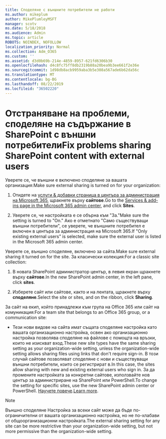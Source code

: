 ```yaml
---
title: Споделяне с външните потребители не работи
ms.author: mikeplum
author: MikePlumleyMSFT
manager: scotv
ms.date: 5/18/2018
ms.audience: Admin
ms.topic: article
ROBOTS: NOINDEX, NOFOLLOW
localization_priority: Normal
ms.collection: Adm_O365
ms.custom: ''
ms.assetid: d3d0b69b-214e-4859-8957-621fd6306b30
ms.openlocfilehash: d4c8fc75ff8db2319b88a20bea9b3ee661f2e36e
ms.sourcegitcommit: 1d98db8acb9959aba3b5e308a567ade6b62da56c
ms.translationtype: MT
ms.contentlocale: bg-BG
ms.lasthandoff: 08/22/2019
ms.locfileid: "36502220"
---
```

# <a name="fix-problems-sharing-sharepoint-content-with-external-users"></a><span data-ttu-id="72f66-102">Отстраняване на проблеми, споделяне на съдържание в SharePoint с външни потребители</span><span class="sxs-lookup"><span data-stu-id="72f66-102">Fix problems sharing SharePoint content with external users</span></span>

<span data-ttu-id="72f66-103">Уверете се, че външни е включено споделяне за вашата организация:</span><span class="sxs-lookup"><span data-stu-id="72f66-103">Make sure external sharing is turned on for your organization:</span></span>
  
1. <span data-ttu-id="72f66-104">Отидете на [услуги &amp; добавки страница в центъра за администрация на Microsoft 365](https://portal.office.com/adminportal/home#/Settings/ServicesAndAddIns), щракнете върху **сайтове**.</span><span class="sxs-lookup"><span data-stu-id="72f66-104">Go to the [Services &amp; add-ins page in the Microsoft 365 admin center](https://portal.office.com/adminportal/home#/Settings/ServicesAndAddIns), and click **Sites**.</span></span>
    
2. <span data-ttu-id="72f66-105">Уверете се, че настройката е се обърна към "За."</span><span class="sxs-lookup"><span data-stu-id="72f66-105">Make sure the setting is turned to "On."</span></span> <span data-ttu-id="72f66-106">Ако е отметнато "Само съществуващи външни потребители", се уверете, че външните потребител е включен в центъра за администрация на Microsoft 365.</span><span class="sxs-lookup"><span data-stu-id="72f66-106">If "Only existing external users" is selected, make sure the external user is listed in the Microsoft 365 admin center.</span></span>
    
<span data-ttu-id="72f66-107">Уверете се, външно споделяне, включено за сайта.</span><span class="sxs-lookup"><span data-stu-id="72f66-107">Make sure external sharing it turned on for the site.</span></span> <span data-ttu-id="72f66-108">За класически колекция:</span><span class="sxs-lookup"><span data-stu-id="72f66-108">For a classic site collection:</span></span>
  
1. <span data-ttu-id="72f66-109">В новата SharePoint администратор център, в левия екран щракнете върху **сайтове**.</span><span class="sxs-lookup"><span data-stu-id="72f66-109">In the new SharePoint admin center, in the left pane, click **sites**.</span></span>
    
2. <span data-ttu-id="72f66-110">Изберете сайт или сайтове, както и на лентата, щракнете върху **споделяне**.</span><span class="sxs-lookup"><span data-stu-id="72f66-110">Select the site or sites, and on the ribbon, click **Sharing**.</span></span>
    
<span data-ttu-id="72f66-111">За сайт на екип, който принадлежи към група на Office 365 или сайт на комуникация:</span><span class="sxs-lookup"><span data-stu-id="72f66-111">For a team site that belongs to an Office 365 group, or a communication site:</span></span>
  
- <span data-ttu-id="72f66-112">Тези нови видове на сайта имат същата споделяне настройка като вашата организационно настройка, освен ако организационно настройка позволява споделяне на файлове с помощта на връзки, които не изискват вход.</span><span class="sxs-lookup"><span data-stu-id="72f66-112">These new site types have the same sharing setting as your organization-wide setting, unless the organization-wide setting allows sharing files using links that don't require sign-in.</span></span> <span data-ttu-id="72f66-113">В този случай сайтове позволяват споделяне с нови и съществуващи външни потребители, които се регистрират в.</span><span class="sxs-lookup"><span data-stu-id="72f66-113">In this case, the sites allow sharing with new and existing external users who sign in.</span></span> <span data-ttu-id="72f66-114">За да промените настройката за конкретни сайтове, използвайте нов център за администриране на SharePoint или PowerShell.</span><span class="sxs-lookup"><span data-stu-id="72f66-114">To change the setting for specific sites, use the new SharePoint admin center or PowerShell.</span></span> <span data-ttu-id="72f66-115">[Научете повече](https://go.microsoft.com/fwlink/?linkid=871863).</span><span class="sxs-lookup"><span data-stu-id="72f66-115">[Learn more](https://go.microsoft.com/fwlink/?linkid=871863).</span></span>
    
> [!NOTE]
> <span data-ttu-id="72f66-116">Външно споделяне Настройка за всеки сайт може да бъде по-ограничителни от вашата организационно настройка, но не по-хлабави от общоорганизационни настройката.</span><span class="sxs-lookup"><span data-stu-id="72f66-116">The external sharing setting for any site can be more restrictive than your organization-wide setting, but not more permissive than the organization-wide setting.</span></span> 
  

